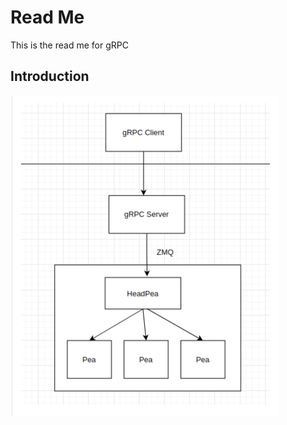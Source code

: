 # Read Me

This is the read me for gRPC



## Introduction

<img src="./Intro.png" alt="image" style="zoom:50%;" />

